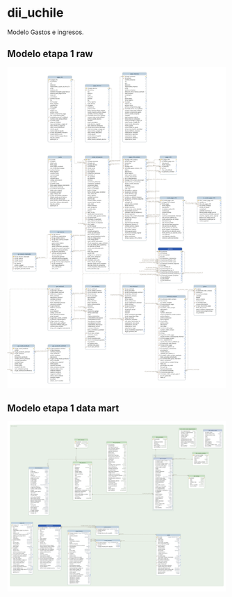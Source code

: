 # dii_uchile
Modelo Gastos e ingresos.

## Modelo etapa 1 raw


![modelo](https://github.com/grojasc/dii_uchile/blob/main/modelo_etapa_1.png?raw=true)

## Modelo etapa 1 data mart


![modelo](https://github.com/grojasc/dii_uchile/blob/main/modelo_etapa_data_mart.png?raw=true)
